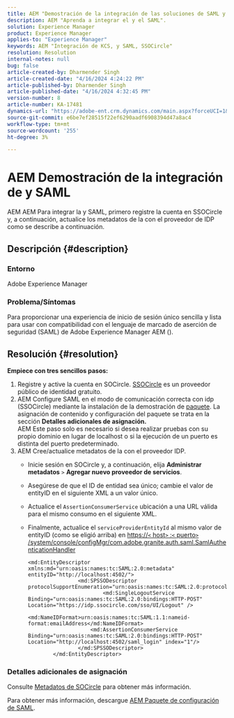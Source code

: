 ```yaml
---
title: AEM "Demostración de la integración de las soluciones de SAML y de la integración con el sistema de"
description: AEM "Aprenda a integrar el y el SAML".
solution: Experience Manager
product: Experience Manager
applies-to: "Experience Manager"
keywords: AEM "Integración de KCS, y SAML, SSOCircle"
resolution: Resolution
internal-notes: null
bug: false
article-created-by: Dharmender Singh
article-created-date: "4/16/2024 4:24:22 PM"
article-published-by: Dharmender Singh
article-published-date: "4/16/2024 4:32:45 PM"
version-number: 8
article-number: KA-17481
dynamics-url: "https://adobe-ent.crm.dynamics.com/main.aspx?forceUCI=1&pagetype=entityrecord&etn=knowledgearticle&id=7d3210c6-0dfc-ee11-a1fe-6045bd026dc7"
source-git-commit: e6be7ef28515f22ef6290aadf6908394d47a8ac4
workflow-type: tm+mt
source-wordcount: '255'
ht-degree: 3%

---
```


# AEM Demostración de la integración de y SAML


AEM AEM Para integrar la y SAML, primero registre la cuenta en SSOCircle y, a continuación, actualice los metadatos de la con el proveedor de IDP como se describe a continuación.

## Descripción {#description}


### <b>Entorno</b>

Adobe Experience Manager

### <b>Problema/Síntomas</b>

Para proporcionar una experiencia de inicio de sesión único sencilla y lista para usar con compatibilidad con el lenguaje de marcado de aserción de seguridad (SAML) de Adobe Experience Manager AEM ().


## Resolución {#resolution}


<b>Empiece con tres sencillos pasos:</b>

1. Registre y active la cuenta en SOCircle. [SSOCircle](https://www.ssocircle.com/en/) es un proveedor público de identidad gratuito.
2. AEM Configure SAML en el modo de comunicación correcta con idp (SSOCircle) mediante la instalación de la demostración de [paquete](https://files.acrobat.com/a/preview/d0017bf5-c35a-483e-80a0-d6bfb0526299). La asignación de contenido y configuración del paquete se trata en la sección <b>Detalles adicionales de asignación.</b>\
   AEM Este paso solo es necesario si desea realizar pruebas con su propio dominio en lugar de localhost o si la ejecución de un puerto es distinta del puerto predeterminado.
3. AEM Cree/actualice metadatos de la con el proveedor IDP.
   - Inicie sesión en SOCircle y, a continuación, elija <b>Administrar metadatos</b> `>`  <b>Agregar nuevo proveedor de servicios</b>.
   - Asegúrese de que el ID de entidad sea único; cambie el valor de entityID en el siguiente XML a un valor único.
   - Actualice el `AssertionConsumerService` ubicación a una URL válida para el mismo consumo en el siguiente XML.
   - Finalmente, actualice el `serviceProviderEntityId` al mismo valor de entityID (como se eligió arriba) en [https://`<` host`>` :`<` puerto`>` /system/console/configMgr/com.adobe.granite.auth.saml.SamlAuthenticationHandler](https://&lt;host>:&lt;port>/system/console/configMgr/com.adobe.granite.auth.saml.SamlAuthenticationHandler)


     ```
     <md:EntityDescriptor xmlns:md="urn:oasis:names:tc:SAML:2.0:metadata" entityID="http://localhost:4502/">
                     <md:SPSSODescriptor protocolSupportEnumeration="urn:oasis:names:tc:SAML:2.0:protocol">
                             <md:SingleLogoutService Binding="urn:oasis:names:tc:SAML:2.0:bindings:HTTP-POST" Location="https://idp.ssocircle.com/sso/UI/Logout" />
                             <md:NameIDFormat>urn:oasis:names:tc:SAML:1.1:nameid-format:emailAddress</md:NameIDFormat>        
                         <md:AssertionConsumerService Binding="urn:oasis:names:tc:SAML:2.0:bindings:HTTP-POST" Location="http://localhost:4502/saml_login" index="1"/>    
                     </md:SPSSODescriptor>
             </md:EntityDescriptor>
     ```


### Detalles adicionales de asignación

Consulte [Metadatos de SOCircle](https://idp.ssocircle.com/) para obtener más información.

Para obtener más información, descargue [AEM Paquete de configuración de SAML](https://acrobat.adobe.com/link/track?uri=urn%3Aaaid%3Ascds%3AUS%3Ad0017bf5-c35a-483e-80a0-d6bfb0526299).
